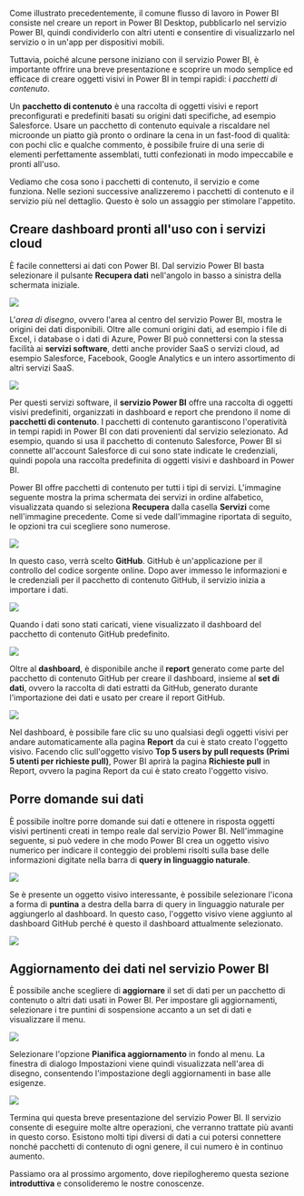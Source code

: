 Come illustrato precedentemente, il comune flusso di lavoro in Power BI consiste nel creare un report in Power BI Desktop, pubblicarlo nel servizio Power BI, quindi condividerlo con altri utenti e consentire di visualizzarlo nel servizio o in un'app per dispositivi mobili.

Tuttavia, poiché alcune persone iniziano con il servizio Power BI, è importante offrire una breve presentazione e scoprire un modo semplice ed efficace di creare oggetti visivi in Power BI in tempi rapidi: i *pacchetti di contenuto*.

Un **pacchetto di contenuto** è una raccolta di oggetti visivi e report preconfigurati e predefiniti basati su origini dati specifiche, ad esempio Salesforce. Usare un pacchetto di contenuto equivale a riscaldare nel microonde un piatto già pronto o ordinare la cena in un fast-food di qualità: con pochi clic e qualche commento, è possibile fruire di una serie di elementi perfettamente assemblati, tutti confezionati in modo impeccabile e pronti all'uso.

Vediamo che cosa sono i pacchetti di contenuto, il servizio e come funziona. Nelle sezioni successive analizzeremo i pacchetti di contenuto e il servizio più nel dettaglio. Questo è solo un assaggio per stimolare l'appetito.

## <a name="create-out-of-the-box-dashboards-with-cloud-services"></a>Creare dashboard pronti all'uso con i servizi cloud
È facile connettersi ai dati con Power BI. Dal servizio Power BI basta selezionare il pulsante **Recupera dati** nell'angolo in basso a sinistra della schermata iniziale.

![](media/0-3-dashboards-cloud-services/c0a3_1.png)

L'*area di disegno*, ovvero l'area al centro del servizio Power BI, mostra le origini dei dati disponibili. Oltre alle comuni origini dati, ad esempio i file di Excel, i database o i dati di Azure, Power BI può connettersi con la stessa facilità ai **servizi software**, detti anche provider SaaS o servizi cloud, ad esempio Salesforce, Facebook, Google Analytics e un intero assortimento di altri servizi SaaS.

![](media/0-3-dashboards-cloud-services/c0a3_2.png)

Per questi servizi software, il **servizio Power BI** offre una raccolta di oggetti visivi predefiniti, organizzati in dashboard e report che prendono il nome di **pacchetti di contenuto**. I pacchetti di contenuto garantiscono l'operatività in tempi rapidi in Power BI con dati provenienti dal servizio selezionato. Ad esempio, quando si usa il pacchetto di contenuto Salesforce, Power BI si connette all'account Salesforce di cui sono state indicate le credenziali, quindi popola una raccolta predefinita di oggetti visivi e dashboard in Power BI.

Power BI offre pacchetti di contenuto per tutti i tipi di servizi. L'immagine seguente mostra la prima schermata dei servizi in ordine alfabetico, visualizzata quando si seleziona **Recupera** dalla casella **Servizi** come nell'immagine precedente. Come si vede dall'immagine riportata di seguito, le opzioni tra cui scegliere sono numerose.

![](media/0-3-dashboards-cloud-services/c0a3_3.png)

In questo caso, verrà scelto **GitHub**. GitHub è un'applicazione per il controllo del codice sorgente online. Dopo aver immesso le informazioni e le credenziali per il pacchetto di contenuto GitHub, il servizio inizia a importare i dati.

![](media/0-3-dashboards-cloud-services/c0a3_4.png)

Quando i dati sono stati caricati, viene visualizzato il dashboard del pacchetto di contenuto GitHub predefinito.

![](media/0-3-dashboards-cloud-services/c0a3_5.png)

Oltre al **dashboard**, è disponibile anche il **report** generato come parte del pacchetto di contenuto GitHub per creare il dashboard, insieme al **set di dati**, ovvero la raccolta di dati estratti da GitHub, generato durante l'importazione dei dati e usato per creare il report GitHub.

![](media/0-3-dashboards-cloud-services/c0a3_6.png)

Nel dashboard, è possibile fare clic su uno qualsiasi degli oggetti visivi per andare automaticamente alla pagina **Report** da cui è stato creato l'oggetto visivo. Facendo clic sull'oggetto visivo **Top 5 users by pull requests (Primi 5 utenti per richieste pull)**, Power BI aprirà la pagina **Richieste pull** in Report, ovvero la pagina Report da cui è stato creato l'oggetto visivo.

## <a name="asking-questions-of-your-data"></a>Porre domande sui dati
È possibile inoltre porre domande sui dati e ottenere in risposta oggetti visivi pertinenti creati in tempo reale dal servizio Power BI. Nell'immagine seguente, si può vedere in che modo Power BI crea un oggetto visivo numerico per indicare il conteggio dei problemi risolti sulla base delle informazioni digitate nella barra di **query in linguaggio naturale**.

![](media/0-3-dashboards-cloud-services/c0a3_7.png)

Se è presente un oggetto visivo interessante, è possibile selezionare l'icona a forma di **puntina** a destra della barra di query in linguaggio naturale per aggiungerlo al dashboard. In questo caso, l'oggetto visivo viene aggiunto al dashboard GitHub perché è questo il dashboard attualmente selezionato.

![](media/0-3-dashboards-cloud-services/c0a3_8.png)

## <a name="refreshing-data-in-the-power-bi-service"></a>Aggiornamento dei dati nel servizio Power BI
È possibile anche scegliere di **aggiornare** il set di dati per un pacchetto di contenuto o altri dati usati in Power BI. Per impostare gli aggiornamenti, selezionare i tre puntini di sospensione accanto a un set di dati e visualizzare il menu.

![](media/0-3-dashboards-cloud-services/c0a3_9.png)

Selezionare l'opzione **Pianifica aggiornamento** in fondo al menu. La finestra di dialogo Impostazioni viene quindi visualizzata nell'area di disegno, consentendo l'impostazione degli aggiornamenti in base alle esigenze.

![](media/0-3-dashboards-cloud-services/c0a3_10.png)

Termina qui questa breve presentazione del servizio Power BI. Il servizio consente di eseguire molte altre operazioni, che verranno trattate più avanti in questo corso. Esistono molti tipi diversi di dati a cui potersi connettere nonché pacchetti di contenuto di ogni genere, il cui numero è in continuo aumento.

Passiamo ora al prossimo argomento, dove riepilogheremo questa sezione **introduttiva** e consolideremo le nostre conoscenze.

